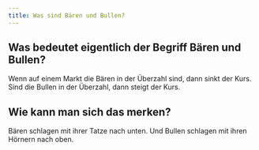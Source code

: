 ```yaml
---
title: Was sind Bären und Bullen?
---
```


## Was bedeutet eigentlich der Begriff Bären und Bullen?

Wenn auf einem Markt die Bären in der Überzahl sind, dann sinkt der Kurs. Sind die Bullen in der Überzahl, dann steigt der Kurs.

## Wie kann man sich das merken?

Bären schlagen mit ihrer Tatze nach unten. Und Bullen schlagen mit ihren Hörnern nach oben.